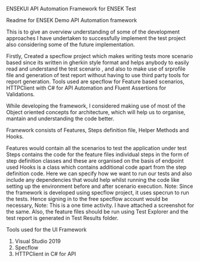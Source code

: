 ENSEKUI
API Automation Framework for ENSEK Test

Readme for ENSEK Demo API Automation framework

This is to give an overview understanding of some of the development approaches I have undertaken to successfully implement the test project also considering some of the future implementation.

Firstly, Created a specflow project which makes writing tests more scenario based since its written in gherkin style format and helps anybody to easily read and understand the test scenario , and also to make use of srprofile file and generation of test report without having to use third party tools for report generation. Tools used are specflow for Feature based scenarios, HTTPClient with C# for API Automation and Fluent Assertions for Validations.

While developing the framework, I considered making use of most of the Object oriented concepts for architecture, which will help us to organise, mantain and understanding the code better.

Framework consists of Features, Steps definition file, Helper Methods and Hooks.

Features would contain all the scenarios to test the application under test Steps contains the code for the feature files individual steps in the form of step definition classes and these are organised on the basis of endpoint used Hooks is a class which contains additional code apart from the step definition code. Here we can specify how we want to run our tests and also include any dependencies that would help whilst running the code like setting up the environment before and after scenario execution.
Note: Since the framework is developed using specflow project, it uses specrun to run the tests. Hence signing in to the free specflow account would be necessary, Note: This is a one time activity. I have attached a screenshot for the same. Also, the feature files should be run using Test Explorer and the test report is generated in Test Results folder.

Tools used for the UI Framework

1) Visual Studio 2019
2) Specflow
3) HTTPClient in C# for API
